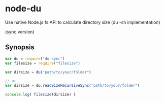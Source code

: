 node-du
=======
Use native Node.js fs API to calculate directory size (du -sh implementation)

(sync version)

Synopsis
--------


```javascript
var du = require("du-sync")
var filesize = require("filesize")

var dirsize = du("path/to/your/folder")

// or
var dirsize = du.readSizeRecursiveSync("path/to/your/folder")

console.log( filesize(dirsize) )
```

